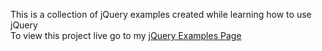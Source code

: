 This is a collection of jQuery examples created while learning how to use jQuery  
To view this project live go to my [jQuery Examples Page](http://joefly.site/pages/projects/jQuery_examples/index.html)
